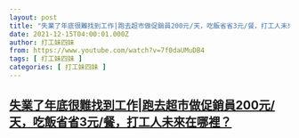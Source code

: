 ```yaml
---
layout: post
title: "失業了年底很難找到工作|跑去超市做促銷員200元/天，吃飯省省3元/餐，打工人未來在哪裡？"
date: 2021-12-15T04:00:01.000Z
author: 打工妹四妹
from: https://www.youtube.com/watch?v=7f0daUMuDB4
tags: [ 打工妹四妹 ]
categories: [ 打工妹四妹 ]
---
```

<!--1639540801000-->
[失業了年底很難找到工作|跑去超市做促銷員200元/天，吃飯省省3元/餐，打工人未來在哪裡？](https://www.youtube.com/watch?v=7f0daUMuDB4)
------

<div>

</div>
